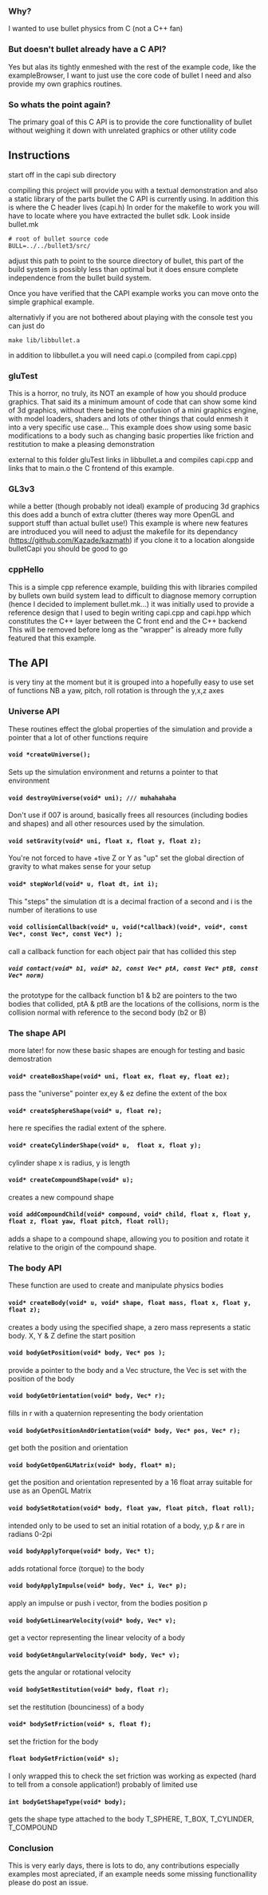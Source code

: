 ### Why?

I wanted to use bullet physics from C (not a C++ fan)


### But doesn't bullet already have a C API?


Yes but alas its tightly enmeshed with the rest of the example code, 
like the exampleBrowser, I want to just use the core code of bullet I 
need and also provide my own graphics routines.

### So whats the point again?


The primary goal of this C API is to provide the core functionallity of
bullet without weighing it down with unrelated graphics or other utility
code

## Instructions
start off in the capi sub directory

compiling this project will provide you with a textual demonstration
and also a static library of the parts bullet the C API is currently 
using. In addition this is where the C header lives (capi.h)
In order for the makefile to work you will have to locate where you
have extracted the bullet sdk. Look inside bullet.mk

	# root of bullet source code
	BULL=../../bullet3/src/

adjust this path to point to the source directory of bullet, this part
of the build system is possibly less than optimal but it does ensure
complete independence from the bullet build system.

Once you have verified that the CAPI example works you can move onto the
simple graphical example.

alternativly if you are not bothered about playing with the console test
you can just do

    make lib/libbullet.a

in addition to libbullet.a you will need capi.o (compiled from capi.cpp)

### gluTest
This is a horror, no truly, its NOT an example of how you should produce
graphics.  That said its a minimum amount of code that can show some
kind of 3d graphics, without there being the confusion of a mini 
graphics engine, with model loaders, shaders and lots of other things
that could enmesh it into a very specific use case...
This example does show using some basic modifications to a body such as
changing basic properties like friction and restitution to make a 
pleasing demonstration

external to this folder gluTest links in libbullet.a and compiles
capi.cpp and links that to main.o the C frontend of this example.

### GL3v3
while a better (though probably not ideal) example of producing 3d graphics
this does add a bunch of extra clutter (theres way more OpenGL and support
stuff than actual bullet use!) This example is where new features are introduced
you will need to adjust the makefile for its dependancy (https://github.com/Kazade/kazmath)
if you clone it to a location alongside bulletCapi you should be good to go


### cppHello
This is a simple cpp reference example, building this with libraries
compiled by bullets own build system lead to difficult to diagnose 
memory corruption (hence I decided to implement bullet.mk...) it was
initially used to provide a reference design that I used to begin 
writing capi.cpp and capi.hpp which constitutes the C++ layer between
the C front end and the C++ backend
This will be removed before long as the "wrapper" is already more fully
featured that this example.



## The API
is very tiny at the moment but it is grouped into a hopefully easy to
use set of functions
NB a yaw, pitch, roll rotation is through the y,x,z axes


### Universe API
These routines effect the global properties of the simulation and 
provide a pointer that a lot of other functions require

#### ``void *createUniverse();``
Sets up the simulation environment and returns a pointer to that
environment

#### ``void destroyUniverse(void* uni); /// muhahahaha``
Don't use if 007 is around, basically frees all resources (including
bodies and shapes) and all other resources used by the simulation.

#### ``void setGravity(void* uni, float x, float y, float z);``
You're not forced to have +tive Z or Y as "up" set the global direction
of gravity to what makes sense for your setup

#### ``void* stepWorld(void* u, float dt, int i);``
This "steps" the simulation dt is a decimal fraction of a second and
i is the number of iterations to use

#### ``void collisionCallback(void* u, void(*callback)(void*, void*, const Vec*, const Vec*, const Vec*) );``
call a callback function for each object pair that has collided this step

##### ``void contact(void* b1, void* b2, const Vec* ptA, const Vec* ptB, const Vec* norm)``
the prototype for the callback function b1 & b2 are pointers to the two bodies that collided, ptA & ptB are the
locations of the collisions, norm is the collision normal with reference
to the second body (b2 or B) 


### The shape API
more later! for now these basic shapes are enough for testing and basic
demostration

#### ``void* createBoxShape(void* uni, float ex, float ey, float ez);``
pass the "universe" pointer ex,ey & ez define the extent of the box

#### ``void* createSphereShape(void* u, float re);``
here re specifies the radial extent of the sphere.

#### ``void* createCylinderShape(void* u,  float x, float y);``
cylinder shape x is radius, y is length

#### ``void* createCompoundShape(void* u);``
creates a new compound shape

#### ``void addCompoundChild(void* compound, void* child, float x, float y, float z, float yaw, float pitch, float roll);``

adds a shape to a compound shape, allowing you to position and rotate it 
relative to the origin of the compound shape.

### The body API
These function are used to create and manipulate physics bodies

#### ``void* createBody(void* u, void* shape, float mass, float x, float y, float z);``
creates a body using the specified shape, a zero mass represents a 
static body.  X, Y & Z define the start position

#### ``void bodyGetPosition(void* body, Vec* pos );``
provide a pointer to the body and a Vec structure, the Vec is set with
the position of the body

#### ``void bodyGetOrientation(void* body, Vec* r);``
fills in r with a quaternion representing the body orientation

#### ``void bodyGetPositionAndOrientation(void* body, Vec* pos, Vec* r);``
get both the position and orientation

#### ``void bodyGetOpenGLMatrix(void* body, float* m);``
get the position and orientation represented by a 16 float array 
suitable for use as an OpenGL Matrix

#### ``void bodySetRotation(void* body, float yaw, float pitch, float roll);``
intended only to be used to set an initial rotation of a body, y,p & r are in
radians 0-2pi

#### ``void bodyApplyTorque(void* body, Vec* t);``
adds rotational force (torque) to the body

#### ``void bodyApplyImpulse(void* body, Vec* i, Vec* p);``
apply an impulse or push i vector, from the bodies position p

#### ``void bodyGetLinearVelocity(void* body, Vec* v);``
get a vector representing the linear velocity of a body

#### ``void bodyGetAngularVelocity(void* body, Vec* v);``
gets the angular or rotational velocity

#### ``void bodySetRestitution(void* body, float r);``
set the restitution (bounciness) of a body

#### ``void* bodySetFriction(void* s, float f);``
set the friction for the body

#### ``float bodyGetFriction(void* s);``
I only wrapped this to check the set friction was working as expected
(hard to tell from a console application!) probably of limited use

#### ``int bodyGetShapeType(void* body);``
gets the shape type attached to the body
	T_SPHERE, T_BOX, T_CYLINDER, T_COMPOUND

### Conclusion
This is very early days, there is lots to do, any contributions 
especially examples most apreciated, if an example needs some missing
functionallity please do post an issue.
